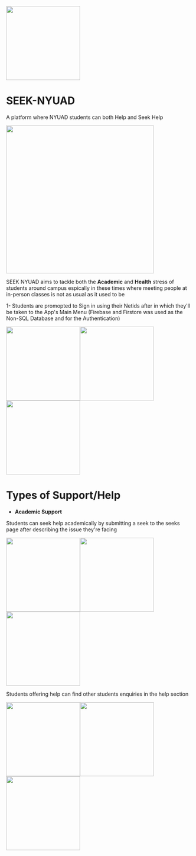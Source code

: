 
<img src="https://firebasestorage.googleapis.com/v0/b/seek-nyuad.appspot.com/o/icon.png?alt=media&token=9d0f0a2e-aee3-482d-b3dc-99d000d3a8ed" width="200" />

# SEEK-NYUAD
A platform where NYUAD students can both Help and Seek Help

<img src="https://firebasestorage.googleapis.com/v0/b/seek-nyuad.appspot.com/o/IMG_4641_iphone12black_portrait%20copy.png?alt=media&token=dea78be5-c18d-4dbe-8055-653f464bcb55" width="400" />

SEEK NYUAD aims to tackle both the **Academic** and **Health** stress of students around campus espically in these times where meeting people at in-person classes is not as usual as it used to be

1- Students are promopted to Sign in using their Netids after in which they'll be taken to the App's Main Menu (Firebase and Firstore was used as the Non-SQL Database and for the Authentication)

<img src="https://firebasestorage.googleapis.com/v0/b/seek-nyuad.appspot.com/o/IMG_4642_iphone12black_portrait.png?alt=media&token=53c450cb-3c07-4b36-9c55-34c22bdb113a" width="200" /><img src="https://firebasestorage.googleapis.com/v0/b/seek-nyuad.appspot.com/o/IMG_4646_iphone12black_portrait.png?alt=media&token=cc321d31-dcc1-40c3-98e2-317a365262ba" width="200" /><img src="https://firebasestorage.googleapis.com/v0/b/seek-nyuad.appspot.com/o/IMG_4641_iphone12black_portrait.png?alt=media&token=730c754b-c80e-407d-9928-ae1ab755b766" width="200" />

# Types of Support/Help

- **Academic Support**

Students can seek help academically by submitting a seek to the seeks page after describing the issue they're facing

<img src="https://firebasestorage.googleapis.com/v0/b/seek-nyuad.appspot.com/o/IMG_4644%202_iphone12black_portrait.png?alt=media&token=5c692f39-9cb3-41b3-82ad-c718c7b28b3e" width="200" /><img src="https://firebasestorage.googleapis.com/v0/b/seek-nyuad.appspot.com/o/IMG_4645%202_iphone12black_portrait.png?alt=media&token=60317192-d6ab-46ff-89b1-3009eb1af694" width="200" /><img src="https://firebasestorage.googleapis.com/v0/b/seek-nyuad.appspot.com/o/IMG_4647_iphone12black_portrait.png?alt=media&token=9b0643d7-f18f-441f-b2d5-5cf9004fed59" width="200" />

Students offering help can find other students enquiries in the help section 

<img src="https://firebasestorage.googleapis.com/v0/b/seek-nyuad.appspot.com/o/IMG_4644%202_iphone12black_portrait.png?alt=media&token=5c692f39-9cb3-41b3-82ad-c718c7b28b3e" width="200" /><img src="https://firebasestorage.googleapis.com/v0/b/seek-nyuad.appspot.com/o/IMG_4645%202_iphone12black_portrait.png?alt=media&token=60317192-d6ab-46ff-89b1-3009eb1af694" width="200" /><img src="https://firebasestorage.googleapis.com/v0/b/seek-nyuad.appspot.com/o/IMG_4647_iphone12black_portrait.png?alt=media&token=9b0643d7-f18f-441f-b2d5-5cf9004fed59" width="200" />
